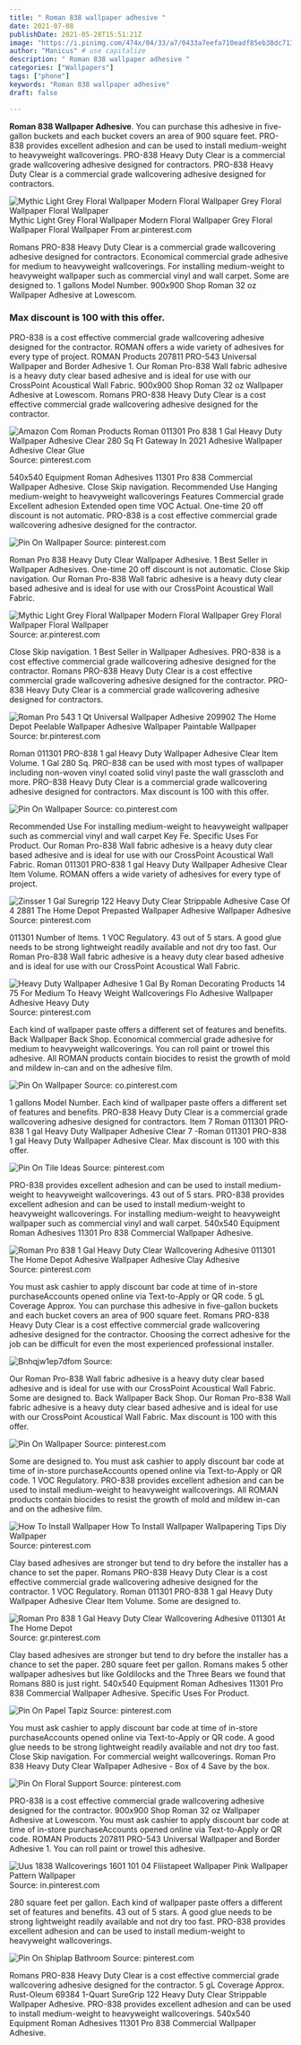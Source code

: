 ```yaml
---
title: " Roman 838 wallpaper adhesive "
date: 2021-07-08
publishDate: 2021-05-28T15:51:21Z
image: "https://i.pinimg.com/474x/04/33/a7/0433a7eefa710eadf85eb38dc71318e0.jpg"
author: "Manicus" # use capitalize
description: " Roman 838 wallpaper adhesive "
categories: ["Wallpapers"]
tags: ["phone"]
keywords: "Roman 838 wallpaper adhesive"
draft: false

---
```



**Roman 838 Wallpaper Adhesive**. You can purchase this adhesive in five-gallon buckets and each bucket covers an area of 900 square feet. PRO-838 provides excellent adhesion and can be used to install medium-weight to heavyweight wallcoverings. PRO-838 Heavy Duty Clear is a commercial grade wallcovering adhesive designed for contractors. PRO-838 Heavy Duty Clear is a commercial grade wallcovering adhesive designed for contractors.

![Mythic Light Grey Floral Wallpaper Modern Floral Wallpaper Grey Floral Wallpaper Floral Wallpaper](https://i.pinimg.com/originals/46/cf/96/46cf96241aeacbd008c9247b4c7e9491.jpg "Mythic Light Grey Floral Wallpaper Modern Floral Wallpaper Grey Floral Wallpaper Floral Wallpaper")
Mythic Light Grey Floral Wallpaper Modern Floral Wallpaper Grey Floral Wallpaper Floral Wallpaper From ar.pinterest.com


Romans PRO-838 Heavy Duty Clear is a commercial grade wallcovering adhesive designed for contractors. Economical commercial grade adhesive for medium to heavyweight wallcoverings. For installing medium-weight to heavyweight wallpaper such as commercial vinyl and wall carpet. Some are designed to. 1 gallons Model Number. 900x900 Shop Roman 32 oz Wallpaper Adhesive at Lowescom.

### Max discount is 100 with this offer.

PRO-838 is a cost effective commercial grade wallcovering adhesive designed for the contractor. ROMAN offers a wide variety of adhesives for every type of project. ROMAN Products 207811 PRO-543 Universal Wallpaper and Border Adhesive 1. Our Roman Pro-838 Wall fabric adhesive is a heavy duty clear based adhesive and is ideal for use with our CrossPoint Acoustical Wall Fabric. 900x900 Shop Roman 32 oz Wallpaper Adhesive at Lowescom. Romans PRO-838 Heavy Duty Clear is a cost effective commercial grade wallcovering adhesive designed for the contractor.


![Amazon Com Roman Products Roman 011301 Pro 838 1 Gal Heavy Duty Wallpaper Adhesive Clear 280 Sq Ft Gateway In 2021 Adhesive Wallpaper Adhesive Clear Glue](https://i.pinimg.com/474x/78/3d/a9/783da9bb679bf99fd37a2917dffa5c32.jpg "Amazon Com Roman Products Roman 011301 Pro 838 1 Gal Heavy Duty Wallpaper Adhesive Clear 280 Sq Ft Gateway In 2021 Adhesive Wallpaper Adhesive Clear Glue")
Source: pinterest.com

540x540 Equipment Roman Adhesives 11301 Pro 838 Commercial Wallpaper Adhesive. Close Skip navigation. Recommended Use Hanging medium-weight to heavyweight wallcoverings Features Commercial grade Excellent adhesion Extended open time VOC Actual. One-time 20 off discount is not automatic. PRO-838 is a cost effective commercial grade wallcovering adhesive designed for the contractor.

![Pin On Wallpaper](https://i.pinimg.com/originals/93/2a/31/932a31e24d15014794a2e3248c78baf4.jpg "Pin On Wallpaper")
Source: pinterest.com

Roman Pro 838 Heavy Duty Clear Wallpaper Adhesive. 1 Best Seller in Wallpaper Adhesives. One-time 20 off discount is not automatic. Close Skip navigation. Our Roman Pro-838 Wall fabric adhesive is a heavy duty clear based adhesive and is ideal for use with our CrossPoint Acoustical Wall Fabric.

![Mythic Light Grey Floral Wallpaper Modern Floral Wallpaper Grey Floral Wallpaper Floral Wallpaper](https://i.pinimg.com/originals/46/cf/96/46cf96241aeacbd008c9247b4c7e9491.jpg "Mythic Light Grey Floral Wallpaper Modern Floral Wallpaper Grey Floral Wallpaper Floral Wallpaper")
Source: ar.pinterest.com

Close Skip navigation. 1 Best Seller in Wallpaper Adhesives. PRO-838 is a cost effective commercial grade wallcovering adhesive designed for the contractor. Romans PRO-838 Heavy Duty Clear is a cost effective commercial grade wallcovering adhesive designed for the contractor. PRO-838 Heavy Duty Clear is a commercial grade wallcovering adhesive designed for contractors.

![Roman Pro 543 1 Qt Universal Wallpaper Adhesive 209902 The Home Depot Peelable Wallpaper Adhesive Wallpaper Paintable Wallpaper](https://i.pinimg.com/originals/41/e2/5d/41e25d48dd4f65206216c79134aa42bb.jpg "Roman Pro 543 1 Qt Universal Wallpaper Adhesive 209902 The Home Depot Peelable Wallpaper Adhesive Wallpaper Paintable Wallpaper")
Source: br.pinterest.com

Roman 011301 PRO-838 1 gal Heavy Duty Wallpaper Adhesive Clear Item Volume. 1 Gal 280 Sq. PRO-838 can be used with most types of wallpaper including non-woven vinyl coated solid vinyl paste the wall grasscloth and more. PRO-838 Heavy Duty Clear is a commercial grade wallcovering adhesive designed for contractors. Max discount is 100 with this offer.

![Pin On Wallpaper](https://i.pinimg.com/600x315/53/be/48/53be4891f1b23b89000dda9949a70e4e.jpg "Pin On Wallpaper")
Source: co.pinterest.com

Recommended Use For installing medium-weight to heavyweight wallpaper such as commercial vinyl and wall carpet Key Fe. Specific Uses For Product. Our Roman Pro-838 Wall fabric adhesive is a heavy duty clear based adhesive and is ideal for use with our CrossPoint Acoustical Wall Fabric. Roman 011301 PRO-838 1 gal Heavy Duty Wallpaper Adhesive Clear Item Volume. ROMAN offers a wide variety of adhesives for every type of project.

![Zinsser 1 Gal Suregrip 122 Heavy Duty Clear Strippable Adhesive Case Of 4 2881 The Home Depot Prepasted Wallpaper Adhesive Wallpaper Adhesive](https://i.pinimg.com/originals/c0/75/d0/c075d09d4e5b3ca01c9e22e9a0963a7b.jpg "Zinsser 1 Gal Suregrip 122 Heavy Duty Clear Strippable Adhesive Case Of 4 2881 The Home Depot Prepasted Wallpaper Adhesive Wallpaper Adhesive")
Source: pinterest.com

011301 Number of Items. 1 VOC Regulatory. 43 out of 5 stars. A good glue needs to be strong lightweight readily available and not dry too fast. Our Roman Pro-838 Wall fabric adhesive is a heavy duty clear based adhesive and is ideal for use with our CrossPoint Acoustical Wall Fabric.

![Heavy Duty Wallpaper Adhesive 1 Gal By Roman Decorating Products 14 75 For Medium To Heavy Weight Wallcoverings Flo Adhesive Wallpaper Adhesive Heavy Duty](https://i.pinimg.com/originals/19/ad/6f/19ad6f60b0d68c0ca2b5bbd461d82261.jpg "Heavy Duty Wallpaper Adhesive 1 Gal By Roman Decorating Products 14 75 For Medium To Heavy Weight Wallcoverings Flo Adhesive Wallpaper Adhesive Heavy Duty")
Source: pinterest.com

Each kind of wallpaper paste offers a different set of features and benefits. Back Wallpaper Back Shop. Economical commercial grade adhesive for medium to heavyweight wallcoverings. You can roll paint or trowel this adhesive. All ROMAN products contain biocides to resist the growth of mold and mildew in-can and on the adhesive film.

![Pin On Wallpaper](https://i.pinimg.com/originals/53/be/48/53be4891f1b23b89000dda9949a70e4e.png "Pin On Wallpaper")
Source: co.pinterest.com

1 gallons Model Number. Each kind of wallpaper paste offers a different set of features and benefits. PRO-838 Heavy Duty Clear is a commercial grade wallcovering adhesive designed for contractors. Item 7 Roman 011301 PRO-838 1 gal Heavy Duty Wallpaper Adhesive Clear 7 -Roman 011301 PRO-838 1 gal Heavy Duty Wallpaper Adhesive Clear. Max discount is 100 with this offer.

![Pin On Tile Ideas](https://i.pinimg.com/originals/07/97/84/079784415fac8c41da28e85af7c12704.png "Pin On Tile Ideas")
Source: pinterest.com

PRO-838 provides excellent adhesion and can be used to install medium-weight to heavyweight wallcoverings. 43 out of 5 stars. PRO-838 provides excellent adhesion and can be used to install medium-weight to heavyweight wallcoverings. For installing medium-weight to heavyweight wallpaper such as commercial vinyl and wall carpet. 540x540 Equipment Roman Adhesives 11301 Pro 838 Commercial Wallpaper Adhesive.

![Roman Pro 838 1 Gal Heavy Duty Clear Wallcovering Adhesive 011301 The Home Depot Adhesive Wallpaper Adhesive Clay Adhesive](https://i.pinimg.com/200x150/76/ba/eb/76baeba345d9ce56293dd6ef33b08353.jpg "Roman Pro 838 1 Gal Heavy Duty Clear Wallcovering Adhesive 011301 The Home Depot Adhesive Wallpaper Adhesive Clay Adhesive")
Source: pinterest.com

You must ask cashier to apply discount bar code at time of in-store purchaseAccounts opened online via Text-to-Apply or QR code. 5 gL Coverage Approx. You can purchase this adhesive in five-gallon buckets and each bucket covers an area of 900 square feet. Romans PRO-838 Heavy Duty Clear is a cost effective commercial grade wallcovering adhesive designed for the contractor. Choosing the correct adhesive for the job can be difficult for even the most experienced professional installer.

![Bnhqjw1ep7dfom](https://i.pinimg.com/474x/48/c6/c8/48c6c80422fecbdc319900df0c2501e8.jpg "Bnhqjw1ep7dfom")
Source: 

Our Roman Pro-838 Wall fabric adhesive is a heavy duty clear based adhesive and is ideal for use with our CrossPoint Acoustical Wall Fabric. Some are designed to. Back Wallpaper Back Shop. Our Roman Pro-838 Wall fabric adhesive is a heavy duty clear based adhesive and is ideal for use with our CrossPoint Acoustical Wall Fabric. Max discount is 100 with this offer.

![Pin On Wallpaper](https://i.pinimg.com/originals/8b/0f/9e/8b0f9edd7e71f08cb752eef8f0955222.jpg "Pin On Wallpaper")
Source: pinterest.com

Some are designed to. You must ask cashier to apply discount bar code at time of in-store purchaseAccounts opened online via Text-to-Apply or QR code. 1 VOC Regulatory. PRO-838 provides excellent adhesion and can be used to install medium-weight to heavyweight wallcoverings. All ROMAN products contain biocides to resist the growth of mold and mildew in-can and on the adhesive film.

![How To Install Wallpaper How To Install Wallpaper Wallpapering Tips Diy Wallpaper](https://i.pinimg.com/474x/b5/59/52/b55952c82169a0561f94de4b952648b0.jpg "How To Install Wallpaper How To Install Wallpaper Wallpapering Tips Diy Wallpaper")
Source: pinterest.com

Clay based adhesives are stronger but tend to dry before the installer has a chance to set the paper. Romans PRO-838 Heavy Duty Clear is a cost effective commercial grade wallcovering adhesive designed for the contractor. 1 VOC Regulatory. Roman 011301 PRO-838 1 gal Heavy Duty Wallpaper Adhesive Clear Item Volume. Some are designed to.

![Roman Pro 838 1 Gal Heavy Duty Clear Wallcovering Adhesive 011301 At The Home Depot](https://i.pinimg.com/474x/42/68/97/42689718220944d86ff3728ece20b113--roman--adhesive.jpg "Roman Pro 838 1 Gal Heavy Duty Clear Wallcovering Adhesive 011301 At The Home Depot")
Source: gr.pinterest.com

Clay based adhesives are stronger but tend to dry before the installer has a chance to set the paper. 280 square feet per gallon. Romans makes 5 other wallpaper adhesives but like Goldilocks and the Three Bears we found that Romans 880 is just right. 540x540 Equipment Roman Adhesives 11301 Pro 838 Commercial Wallpaper Adhesive. Specific Uses For Product.

![Pin On Papel Tapiz](https://i.pinimg.com/736x/e3/38/88/e3388800076de9e1739e51dfe16bfa8e.jpg "Pin On Papel Tapiz")
Source: pinterest.com

You must ask cashier to apply discount bar code at time of in-store purchaseAccounts opened online via Text-to-Apply or QR code. A good glue needs to be strong lightweight readily available and not dry too fast. Close Skip navigation. For commercial weight wallcoverings. Roman Pro 838 Heavy Duty Clear Wallpaper Adhesive - Box of 4 Save by the box.

![Pin On Floral Support](https://i.pinimg.com/originals/da/17/c9/da17c9843c0b3a423649374beca717b5.jpg "Pin On Floral Support")
Source: pinterest.com

PRO-838 is a cost effective commercial grade wallcovering adhesive designed for the contractor. 900x900 Shop Roman 32 oz Wallpaper Adhesive at Lowescom. You must ask cashier to apply discount bar code at time of in-store purchaseAccounts opened online via Text-to-Apply or QR code. ROMAN Products 207811 PRO-543 Universal Wallpaper and Border Adhesive 1. You can roll paint or trowel this adhesive.

![Uus 1838 Wallcoverings 1601 101 04 Fliistapeet Wallpaper Pink Wallpaper Pattern Wallpaper](https://i.pinimg.com/originals/b7/16/73/b71673069da262b13db0e686af772e83.jpg "Uus 1838 Wallcoverings 1601 101 04 Fliistapeet Wallpaper Pink Wallpaper Pattern Wallpaper")
Source: in.pinterest.com

280 square feet per gallon. Each kind of wallpaper paste offers a different set of features and benefits. 43 out of 5 stars. A good glue needs to be strong lightweight readily available and not dry too fast. PRO-838 provides excellent adhesion and can be used to install medium-weight to heavyweight wallcoverings.

![Pin On Shiplap Bathroom](https://i.pinimg.com/474x/04/33/a7/0433a7eefa710eadf85eb38dc71318e0.jpg "Pin On Shiplap Bathroom")
Source: pinterest.com

Romans PRO-838 Heavy Duty Clear is a cost effective commercial grade wallcovering adhesive designed for the contractor. 5 gL Coverage Approx. Rust-Oleum 69384 1-Quart SureGrip 122 Heavy Duty Clear Strippable Wallpaper Adhesive. PRO-838 provides excellent adhesion and can be used to install medium-weight to heavyweight wallcoverings. 540x540 Equipment Roman Adhesives 11301 Pro 838 Commercial Wallpaper Adhesive.

